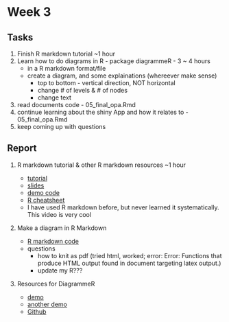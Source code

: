 # Week 3

## Tasks
1. Finish R markdown tutorial ~1 hour
2. Learn how to do diagrams in R - package diagrammeR - 3 ~ 4 hours
   - in a R markdown format/file
   - create a diagram, and some explainations (whereever make sense)
     - top to bottom - vertical direction, NOT horizontal
     - change # of levels & # of nodes
     - change text
3. read documents code - 05_final_opa.Rmd 
4. continue learning about the shiny App and how it relates to - 05_final_opa.Rmd 
5. keep coming up with questions

## Report
1. R markdown tutorial & other R markdown resources ~1 hour
   * [tutorial](https://resources.rstudio.com/the-essentials-of-data-science/getting-started-with-r-markdown-60-02)
   * [slides](https://github.com/rstudio/webinars/blob/master/12-Getting-started-with-R-Markdown/12-Getting-started-with-R-Markdown.pdf)
   * [demo code](https://github.com/rstudio/webinars/tree/master/12-Getting-started-with-R-Markdown)
   * [R cheatsheet](https://rstudio.com/resources/cheatsheets/)
   * I have used R markdown before, but never learned it systematically. This video is very cool

2. Make a diagram in R Markdown
   * [R markdown code](https://github.com/sophiabai2022/URAP-2020---Sophia/blob/master/Week%203/My_1st_diagram.Rmd)
   * questions
     * how to knit as pdf (tried html, worked; error: Error: Functions that produce HTML output found in document targeting latex output.)
     * update my R???
3. Resources for DiagrammeR
   * [demo](https://rich-iannone.github.io/DiagrammeR/graphviz_and_mermaid.html)
   * [another demo](https://rich-iannone.github.io/DiagrammeR/graphs.html)
   * [Github](https://github.com/rich-iannone/DiagrammeR/tree/master/R)
